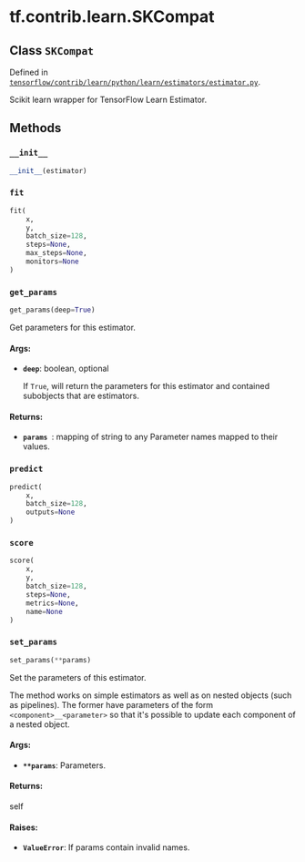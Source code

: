 <div itemscope itemtype="http://developers.google.com/ReferenceObject">
<meta itemprop="name" content="tf.contrib.learn.SKCompat" />
<meta itemprop="property" content="__init__"/>
<meta itemprop="property" content="fit"/>
<meta itemprop="property" content="get_params"/>
<meta itemprop="property" content="predict"/>
<meta itemprop="property" content="score"/>
<meta itemprop="property" content="set_params"/>
</div>

# tf.contrib.learn.SKCompat

## Class `SKCompat`





Defined in [`tensorflow/contrib/learn/python/learn/estimators/estimator.py`](https://www.tensorflow.org/code/tensorflow/contrib/learn/python/learn/estimators/estimator.py).

Scikit learn wrapper for TensorFlow Learn Estimator.

## Methods

<h3 id="__init__"><code>__init__</code></h3>

``` python
__init__(estimator)
```



<h3 id="fit"><code>fit</code></h3>

``` python
fit(
    x,
    y,
    batch_size=128,
    steps=None,
    max_steps=None,
    monitors=None
)
```



<h3 id="get_params"><code>get_params</code></h3>

``` python
get_params(deep=True)
```

Get parameters for this estimator.

#### Args:

* <b>`deep`</b>: boolean, optional

    If `True`, will return the parameters for this estimator and
    contained subobjects that are estimators.


#### Returns:

* <b>`params `</b>: mapping of string to any
  Parameter names mapped to their values.

<h3 id="predict"><code>predict</code></h3>

``` python
predict(
    x,
    batch_size=128,
    outputs=None
)
```



<h3 id="score"><code>score</code></h3>

``` python
score(
    x,
    y,
    batch_size=128,
    steps=None,
    metrics=None,
    name=None
)
```



<h3 id="set_params"><code>set_params</code></h3>

``` python
set_params(**params)
```

Set the parameters of this estimator.

The method works on simple estimators as well as on nested objects
(such as pipelines). The former have parameters of the form
``<component>__<parameter>`` so that it's possible to update each
component of a nested object.

#### Args:

* <b>`**params`</b>: Parameters.


#### Returns:

self


#### Raises:

* <b>`ValueError`</b>: If params contain invalid names.



